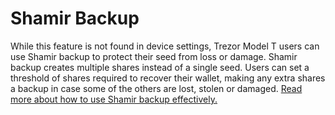 # Shamir Backup

While this feature is not found in device settings, Trezor Model T users can use Shamir backup to protect their seed from loss or damage. Shamir backup creates multiple shares instead of a single seed. Users can set a threshold of shares required to recover their wallet, making any extra shares a backup in case some of the others are lost, stolen or damaged. [Read more about how to use Shamir backup effectively.](/1964218700f64e5d9b4cbe91bc71d7a2)

